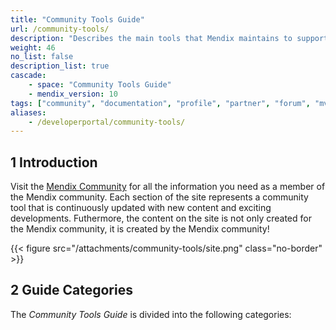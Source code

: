 ```yaml
---
title: "Community Tools Guide"
url: /community-tools/
description: "Describes the main tools that Mendix maintains to support the awesome Mendix community."
weight: 46
no_list: false 
description_list: true
cascade:
    - space: "Community Tools Guide"
    - mendix_version: 10
tags: ["community", "documentation", "profile", "partner", "forum", "mvp", "support"]
aliases:
    - /developerportal/community-tools/
---
```


## 1 Introduction

Visit the [Mendix Community](https://community.mendix.com) for all the information you need as a member of the Mendix community. Each section of the site represents a community tool that is continuously updated with new content and exciting developments. Futhermore, the content on the site is not only created for the Mendix community, it is created by the Mendix community!

{{< figure src="/attachments/community-tools/site.png" class="no-border" >}}

## 2 Guide Categories

The *Community Tools Guide* is divided into the following categories:

